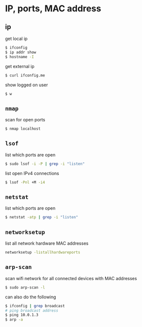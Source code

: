 # IP, ports, MAC address

## ip

get local ip
```sh
$ ifconfig
$ ip addr show
$ hostname -I
```

get external ip
```sh
$ curl ifconfig.me
```

show logged on user
```sh
$ w
```

## `nmap`

scan for open ports
```sh
$ nmap localhost
```

## `lsof`

list which ports are open
```sh
$ sudo lsof -i -P | grep -i "listen"
```

list open IPv4 connections
```sh
$ lsof -Pnl +M -i4
```

## `netstat`

list which ports are open
```sh
$ netstat -atp | grep -i "listen"
```

## `networksetup`

list all network hardware MAC addresses
```sh
networksetup -listallhardwareports
```

## `arp-scan`

scan wifi network for all connected devices with MAC addresses
```sh
$ sudo arp-scan -l
```

can also do the following
```sh
$ ifconfig | grep broadcast
# ping broadcast address
$ ping 10.0.1.3
$ arp -a
```
